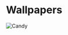 # Wallpapers


![Candy](https://github.com/yeswaraditya/Wallpapers/assets/127137185/5dc3eeaf-39fb-4b80-bbf1-259067b54ae0)
